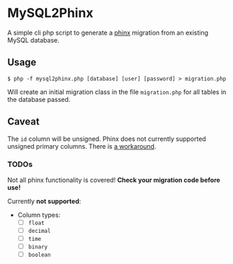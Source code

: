 # MySQL2Phinx

A simple cli php script to generate a [phinx](https://github.com/robmorgan/phinx) migration from an existing MySQL database.

## Usage

```
$ php -f mysql2phinx.php [database] [user] [password] > migration.php
```

Will create an initial migration class in the file `migration.php` for all tables in the database passed. 

## Caveat

The `id` column will be unsigned. Phinx does not currently supported unsigned primary columns. There is [a workaround](https://github.com/robmorgan/phinx/issues/250).

### TODOs

Not all phinx functionality is covered! **Check your migration code before use!**

Currently **not supported**:

* Column types:
  * [ ] `float`
  * [ ] `decimal`
  * [ ] `time`
  * [ ] `binary`
  * [ ] `boolean`
